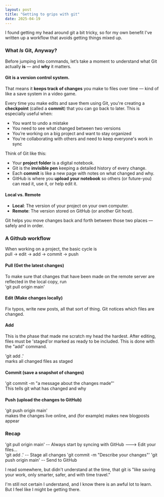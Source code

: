 ```yaml
---
layout: post
title: "Getting to grips with git"
date: 2025-04-19
---
```


I found getting my head around git a bit tricky, so for my own benefit I've written up a workflow that avoids getting things mixed up.

### What *Is* Git, Anyway?

Before jumping into commands, let’s take a moment to understand what Git actually **is** — and **why** it matters.

#### Git is a version control system.

That means it **keeps track of changes** you make to files over time — kind of like a save system in a video game.

Every time you make edits and save them using Git, you're creating a **checkpoint** (called a **commit**) that you can go back to later. This is especially useful when:

- You want to undo a mistake  
- You need to see what changed between two versions  
- You’re working on a big project and want to stay organized  
- You're collaborating with others and need to keep everyone's work in sync

Think of Git like this:

- Your **project folder** is a digital notebook.  
- Git is the **invisible pen** keeping a detailed history of every change.  
- Each **commit** is like a new page with notes on what changed and why.  
- GitHub is where you **upload your notebook** so others (or future-you) can read it, use it, or help edit it.

#### Local vs. Remote

- **Local**: The version of your project on your own computer.  
- **Remote**: The version stored on GitHub (or another Git host).

Git helps you move changes back and forth between those two places — safely and in order.

### A Github workflow

When working on a project, the basic cycle is  
    pull → edit → add → commit → push

#### Pull (Get the latest changes)
To make sure that changes that have been made on the remote server are reflected in the local copy, run  
'git pull origin main'
#### Edit (Make changes locally)
Fix typos, write new posts, all that sort of thing. Git notices which files are changed.
#### Add
This is the phase that made me scratch my head the hardest. After editing, files must be 'staged'or marked as ready to be included. This is done with the "add" command.  

'git add .'  
marks all changed files as staged
#### Commit (save a snapshot of changes)
'git commit -m "a message about the changes made"'  
This tells git what has changed and why
#### Push (upload the changes to GitHub)
'git push origin main'  
makes the changes live online, and (for example) makes new blogposts appear

### Recap

'git pull origin main'   --  Always start by syncing with GitHub
---> Edit your files...  
'git add .'             -- Stage all changes
'git commit -m "Describe your changes"'
'git push origin main'   -- Send to GitHub

I read somewhere, but didn't understand at the time, that git is "like saving your work, only smarter, safer, and with time travel." 

I'm still not certain I understand, and I know there is an awful lot to learn. But I feel like I might be getting there. 
